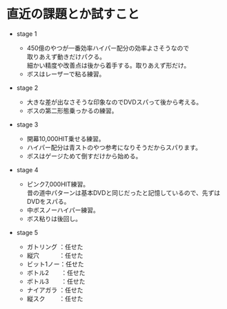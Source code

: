# 直近の課題とか試すこと

- stage 1
  - 450億のやつが一番効率ハイパー配分の効率よさそうなので  
    取りあえず動きだけパクる。  
    細かい精度や改善点は後から着手する。取りあえず形だけ。  
  - ボスはレーザーで粘る練習。
  
- stage 2
  - 大きな差が出なさそうな印象なのでDVDスパって後から考える。
  - ボスの第二形態乗っかるの練習。
  
- stage 3
  - 開幕10,000HIT乗せる練習。
  - ハイパー配分は青ストのやつ参考になりそうだからスパります。
  - ボスはゲージためて倒すだけから始める。
  
- stage 4
  - ピンク7,000HIT練習。  
    昔の道中パターンは基本DVDと同じだったと記憶しているので、先ずはDVDをスパる。
  - 中ボスノーハイパー練習。
  - ボス粘りは後回し。
  
- stage 5
  - ガトリング ：任せた
  - 縦穴　　　 ：任せた
  - ビット1ノー：任せた
  - ボトル2　　：任せた
  - ボトル3　　：任せた
  - ナイアガラ ：任せた
  - 縦スク　　 ：任せた
